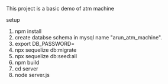 This project is a basic demo of atm machine

setup

1. npm install
2. create databse schema in mysql name "arun_atm_machine".
3. export DB_PASSWORD=<your-db-password>
4. npx sequelize db:migrate
5. npx sequelize db:seed:all
6. npm build
7. cd server
8. node server.js
